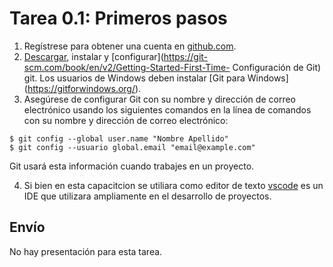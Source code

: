 # Tarea 0.1: Primeros pasos

1. Regístrese para obtener una cuenta en [github.com](https://github.com/).
2. [Descargar](https://git-scm.com/downloads), instalar y [configurar](https://git-scm.com/book/en/v2/Getting-Started-First-Time- Configuración de Git) git. Los usuarios de Windows deben instalar [Git para Windows] (https://gitforwindows.org/).
3. Asegúrese de configurar Git con su nombre y dirección de correo electrónico usando los siguientes comandos en la línea de comandos con su nombre y dirección de correo electrónico:
```
$ git config --global user.name "Nombre Apellido"
$ git config --usuario global.email "email@example.com"
```
Git usará esta información cuando trabajes en un proyecto.  

4. Si bien en esta capacitcion se utiliara como editor de texto [vscode](https://code.visualstudio.com/) es un IDE que utilizara ampliamente en el desarrollo de proyectos. 
## Envío
No hay presentación para esta tarea.
